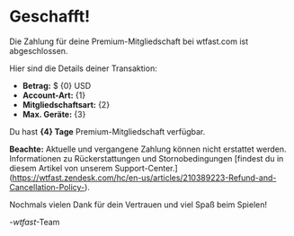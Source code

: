 ﻿# Geschafft! 
Die Zahlung für deine Premium-Mitgliedschaft bei wtfast.com ist abgeschlossen.

Hier sind die Details deiner Transaktion:

* **Betrag:** $ {0} USD
* **Account-Art:** {1}
* **Mitgliedschaftsart:** {2}
* **Max. Geräte:** {3}

Du hast **{4} Tage** Premium-Mitgliedschaft verfügbar.

**Beachte:** Aktuelle und vergangene Zahlung können nicht erstattet werden. Informationen zu Rückerstattungen und Stornobedingungen [findest du in diesem Artikel von unserem Support-Center.]
(https://wtfast.zendesk.com/hc/en-us/articles/210389223-Refund-and-Cancellation-Policy-).

Nochmals vielen Dank für dein Vertrauen und viel Spaß beim Spielen!
 
-*wtfast*-Team 
